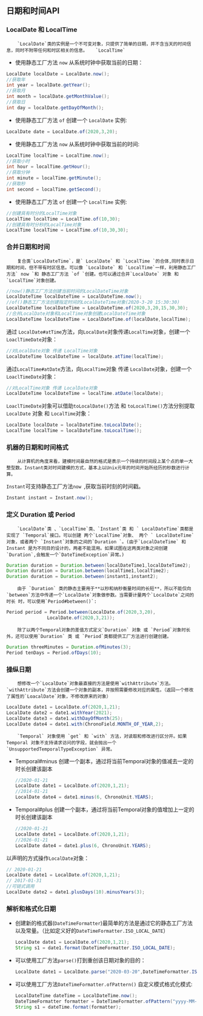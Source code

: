 



## 日期和时间API

### LocalDate 和 LocalTime

		`LocalDate`类的实例是一个不可变对象，只提供了简单的日期，并不含当天的时间信息，同时不附带任何和时区相关的信息。	`LocalTime`

* 使用静态工厂方法 `now` 从系统时钟中获取当前的日期：

```java
LocalDate localDate = LocalDate.now();
//获取年
int year = localDate.getYear();
//获取月
int month = localDate.getMonthValue();
//获取日
int day = localDate.getDayOfMonth();
```

* 使用静态工厂方法 `of` 创建一个 `LocalDate` 实例:

```java
LocalDate date = LocalDate.of(2020,3,20);
```

* 使用静态工厂方法 `now` 从系统时钟中获取当前的时间:

```java
LocalTime localTime = LocalTime.now();
//获取小时
int hour = localTime.getHour();
//获取分钟
int minute = localTime.getMinute();
//获取秒
int second = localTime.getSecond();
```

* 使用静态工厂方法 `of` 创建一个 `LocalTime` 实例:

```java
//创建具有时分的LocalTime对象
LocalTime localTime = LocalTime.of(10,30);
//创建具有时分秒的LocalTime对象
LocalTime localTime = LocalTime.of(10,30,30);
```

### 合并日期和时间

		复合类`LocalDateTime`，是` LocalDate` 和 `LocalTime `的合体,同时表示日期和时间，但不带有时区信息。可以像 `LocalDate` 和 `LocalTime`一样，利用静态工厂方法` now `和 静态工厂方法 `of `创建。也可以通过合并`LocalDate` 对象 和 `LocalTime`对象创建。

```java
//now()静态工厂方法创建当前时间的LocalDateTime对象
LocalDateTime localDateTime = LocalDateTime.now();
//of()静态工厂方法创建指定时间的LocalDateTime对象(2020-3-20 15:30:30)
LocalDateTime localDateTime = LocalDateTime.of(2020,3,20,15,30,30);
//合并LocalDate对象和LocalTime对象创建LocalDateTime对象
LocalDateTime localDateTime = LocalDateTime.of(localDate,localTime);
```

通过 `LocalDate#atTime`方法，向`LocalDate`对象传递`LocalTime`对象，创建一个`LoaclTimeDate`对象：

```java
//对LocalDate对象 传递 LocalTime对象
LocalDateTime localDateTime = localDate.atTime(localTime);
```

通过`LocalTime#atDate`方法，向`LocalTime`对象 传递 `LocalDate`对象，创建一个`LoaclTimeDate`对象：

```java
//对LocalTime对象 传递 LocalDate对象
LocalDateTime localDateTime = localTime.atDate(localDate);
```

`LoaclTimeDate`对象可以借助`toLocalDate()`方法 和 `toLocalTime()`方法分别提取 `LocalDate` 对象 和 `LocalTime`对象：

```java
LocalDate localDate = localDateTime.toLocalDate();
LocalTime localTime = localDateTime.toLocalTime();
```

### 机器的日期和时间格式

		从计算机的角度来看，建模时间最自然的格式是表示一个持续的时间段上某个点的单一大整型数。Instant类对时间建模的方式，基本上以Unix元年的时间开始所经历的秒数进行计算。

`Instant`可支持静态工厂方法`now `,获取当前时刻的时间戳。

```java
Instant instant = Instant.now();
```

### 定义 Duration 或 Period

		`LocalDate`类 、`LocalTime`类、`Instant`类 和 ` LocalDateTime`类都是实现了 `Temporal`接口。可以创建 两个`LocalTime`对象、 两个 ` LocalDateTime`对象，或者两个 `Instant`对象的之间的`Duration `。(由于`LocalDateTime` 和 Instant 是为不同目的设计的，两者不能混用。如果试图在这两类对象之间创建`Duration`,会触发一个`DateTimeException`异常。)

```java
Duration duration = Duration.between(localDateTime1,localDateTime2);
Duration duration = Duration.between(localTime1,localTime2);
Duration duration = Duration.between(instant1,instant2);
```

		由于 `Duration` 类的静态主要用于**以秒和纳秒衡量时间的长短**，所以不能仅向 `between`方法中传递一个`LocalDate`对象做参数。当需要计量两个`LocalDate`之间的时长 时，可以使用`Period#between()`:

```java
Period period = Period.between(LocalDate.of(2020,3,20),
               LocalDate.of(2020,3,21));
```

		除了以两个Temporal对象的差值方式定义`Duration` 对象 或 `Period`对象时长外，还可以使用`Duration` 类 或 `Period`类都提供工厂方法进行创建创建。

```java
Duration threeMinutes = Duration.ofMinutes(3);
Period tenDays = Period.ofDays(10);
```

### 操纵日期

		想修改一个`LocalDate`对象最直接的方法是使用`withAttribute`方法。`withAttribute`方法会创建一个对象的副本，并按照需要修改对应的属性。（返回一个修改了属性的`LoacalDate`对象，不修改原来的对象）

```java
LocalDate date1 = LocalDate.of(2020,1,21);
LocalDate date2 = date1.withYear(2021);
LocalDate date3 = date1.withDayOfMonth(25);
LocalDate date4 = date1.with(ChronoField.MONTH_OF_YEAR,2);
```

		`Temporal` 对象使用 `get` 和 `with` 方法，对读取和修改进行区分开。如果 Temporal 对象不支持请求访问的字段，就会抛出一个 `UnsupportedTemporalTypeException` 异常。

* Temporal#minus 创建一个副本，通过将当前Temporal对象的值减去一定的时长创建该副本

  ```java
  //2020-01-21
  LocalDate date1 = LocalDate.of(2020,1,21);
  //2014-01-21
  LocalDate date4 = date1.minus(6, ChronoUnit.YEARS);
  ```

* Temporal#plus 创建一个副本，通过将当前Temporal对象的值增加上一定的时长创建该副本

  ```java
  //2020-01-21
  LocalDate date1 = LocalDate.of(2020,1,21);
  //2026-01-21
  LocalDate date4 = date1.plus(6, ChronoUnit.YEARS);
  ```

以声明的方式操作`LocalDate`对象：

```java
// 2020-01-21
LocalDate date1 = LocalDate.of(2020,1,21);
// 2017-01-31
//可链式调用
LocalDate date2 = date1.plusDays(10).minusYears(3);
```

### 解析和格式化日期

* 创建新的格式器(`DateTimeFormatter`)最简单的方法是通过它的静态工厂方法以及常量。（比如定义好的`DateTimeFormatter.ISO_LOCAL_DATE`）

  ```java
  LocalDate date1 = LocalDate.of(2020,1,21);
  String s1 = date1.format(DateTimeFormatter.ISO_LOCAL_DATE);
  ```

* 可以使用工厂方法`parse()`打到重创该日期对象的目的：

  ```java
  LocalDate date1 = LocalDate.parse("2020-03-20",DateTimeFormatter.ISO_LOCAL_DATE);
  ```

* 可以使用工厂方法`DateTimeFormatter.ofPattern()` 自定义模式格式化模式:

  ```java
  LocalDateTime dateTime = LocalDateTime.now();
  DateTimeFormatter formatter = DateTimeFormatter.ofPattern("yyyy-MM-dd HH:mm:ss");
  String s1 = dateTime.format(formatter);
  ```

